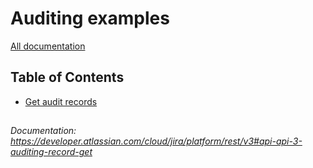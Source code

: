 # Auditing examples

[All documentation](https://developer.atlassian.com/cloud/jira/platform/rest/v3#api-group-Auditing)

## Table of Contents

- [Get audit records](#get-audit-records)

## 
_Documentation: https://developer.atlassian.com/cloud/jira/platform/rest/v3#api-api-3-auditing-record-get_

